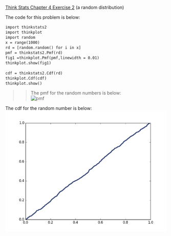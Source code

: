[Think Stats Chapter 4 Exercise 2](http://greenteapress.com/thinkstats2/html/thinkstats2005.html#toc41) (a random distribution)  

The code for this problem is below:  
```  
import thinkstats2
import thinkplot
import random
x = range(1000)
rd = [random.random() for i in x]
pmf = thinkstats2.Pmf(rd)
fig1 =thinkplot.Pmf(pmf,linewidth = 0.01)
thinkplot.show(fig1)

cdf = thinkstats2.Cdf(rd)
thinkplot.Cdf(cdf)
thinkplot.show()

```  
  
  
>> The pmf for the random numbers is below:  
![pmf](/Lesson7q3.png)  

The cdf for the random number is below:  
![cdf](Lesson7q3cdf.png)
